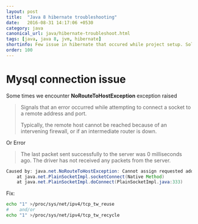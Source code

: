 ```yaml
---
layout: post
title:  "Java 8 hibernate troubleshooting"
date:   2016-08-31 14:17:06 +0530
category: java
canonical_url: java/hibernate-troubleshoot.html
tags: [java, java 8, jvm, hibernate]
shortinfo: Few issue in hibernate that occured while project setup. Solutions are provided for the issues.
order: 100
---
```



# Mysql connection issue
Some times we encounter **NoRouteToHostException** exception raised

>Signals that an error occurred while attempting to connect a socket to a remote address and port.
>
> Typically, the remote host cannot be reached because of an intervening firewall, or if an intermediate router is down.

Or Error
> The last packet sent successfully to the server was 0 milliseconds ago. The driver has not received any packets from the server.

```java
Caused by: java.net.NoRouteToHostException: Cannot assign requested address
    at java.net.PlainSocketImpl.socketConnect(Native Method)
    at java.net.PlainSocketImpl.doConnect(PlainSocketImpl.java:333)
```

Fix:

```bash
echo "1" >/proc/sys/net/ipv4/tcp_tw_reuse
#    and/or
echo "1" >/proc/sys/net/ipv4/tcp_tw_recycle
```

